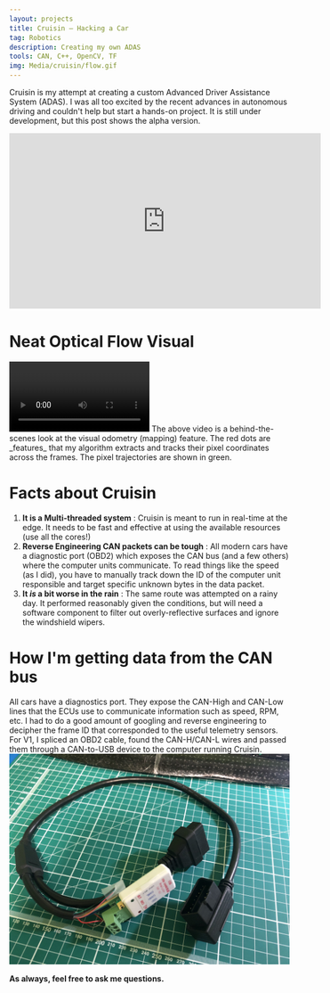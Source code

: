 ```yaml
---
layout: projects
title: Cruisin — Hacking a Car
tag: Robotics
description: Creating my own ADAS 
tools: CAN, C++, OpenCV, TF
img: Media/cruisin/flow.gif
---
```

Cruisin is my attempt at creating a custom Advanced Driver Assistance System (ADAS). I was all too excited by the recent advances in autonomous driving and couldn't help but start a hands-on project. It is still under development, but this post shows the alpha version.

<iframe width="560" height="315" src="https://www.youtube.com/embed/joPkrqNYnAI" title="YouTube video player" frameborder="0" allow="accelerometer; autoplay; clipboard-write; encrypted-media; gyroscope; picture-in-picture" allowfullscreen></iframe>

# Neat Optical Flow Visual
<video controls src="/Media/cruisin/flow.mp4" width="50%">
    Sorry, your browser doesn't support embedded videos.
</video>
The above video is a behind-the-scenes look at the visual odometry (mapping) feature. The red dots are _features_ that my algorithm extracts and tracks their pixel coordinates across the frames. The pixel trajectories are shown in green.

# Facts about Cruisin
1. **It is a Multi-threaded system** : Cruisin is meant to run in real-time at the edge. It needs to be fast and effective at using the available resources (use all the cores!)
2. **Reverse Engineering CAN packets can be tough** : All modern cars have a diagnostic port (OBD2) which exposes the CAN bus (and a few others) where the computer units communicate. To read things like the speed (as I did), you have to manually track down the ID of the computer unit responsible and target specific unknown bytes in the data packet.
3. **It _is_ a bit worse in the rain** : The same route was attempted on a rainy day. It performed reasonably given the conditions, but will need a software component to filter out overly-reflective surfaces and ignore the windshield wipers.

# How I'm getting data from the CAN bus
All cars have a diagnostics port. They expose the CAN-High and CAN-Low lines that the ECUs use to communicate information such as speed, RPM, etc. I had to do a good amount of googling and reverse engineering to decipher the frame ID that corresponded to the useful telemetry sensors. For V1, I spliced an OBD2 cable, found the CAN-H/CAN-L wires and passed them through a CAN-to-USB device to the computer running Cruisin. 
<img src="/Media/cruisin/OBD2.JPG">

**As always, feel free to ask me questions.**
